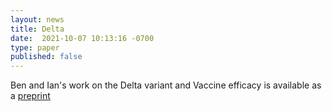 ```yaml
---
layout: news
title: Delta
date:  2021-10-07 10:13:16 -0700
type: paper
published: false
---
```


Ben and Ian's work on the Delta variant and Vaccine efficacy is available as a [preprint](https://www.medrxiv.org/content/10.1101/2021.09.18.21263783v3)